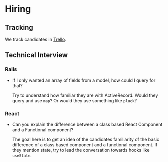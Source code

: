# Hiring

## Tracking

We track candidates in [Trello](https://trello.com/b/4VEsP1AM/engineering-hiring).

## Technical Interview

### Rails

* If I only wanted an array of fields from a model, how could I query for that?

  Try to understand how familiar they are with ActiveRecord. Would they query
  and use `map`? Or would they use something like `pluck`?

### React

* Can you explain the difference between a class based React Component and a
  Functional component?

  The goal here is to get an idea of the candidates familiarity of the basic
  difference of a class based component and a functional component. If they
  mention state, try to lead the conversation towards hooks like `useState`.
